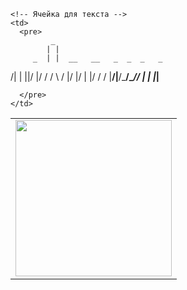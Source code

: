 <table>
  <tr>
    <!-- Ячейка для GIF -->
    <td>
      <img width="250" src="https://media.giphy.com/media/ftH9VauaQTWvBbUcGw/giphy.gif">
    </td>

    <!-- Ячейка для текста -->
    <td>
      <pre>
             _                         
            | |                        
         _  | |  __   __   _  _  _   _ 
/|  |  ||/  |/  /    /  \ / |/ |/ | |/ 
  \/ \/ |__/|__/\___/\__//  |  |  |_|__
                                       
                                       

      </pre>
    </td>
  </tr>
</table>
